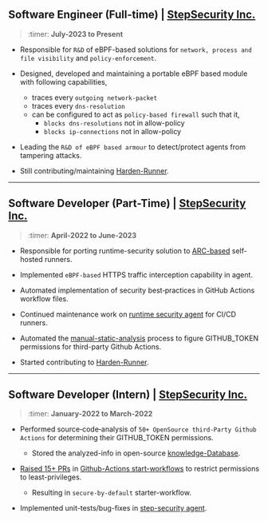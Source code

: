 
## **Software Engineer (Full-time) | [StepSecurity Inc.](https://www.stepsecurity.io/company)**


> :timer: **July-2023 to Present**

    
- Responsible for `R&D` of eBPF-based solutions for `network, process and file visibility` and `policy-enforcement`.

- Designed, developed and maintaining a portable eBPF based module with following capabilities, 
    - traces every `outgoing network-packet`
    - traces every `dns-resolution`
    - can be configured to act as `policy-based firewall` such that it,
        - `blocks dns-resolutions` not in allow-policy
        - `blocks ip-connections` not in allow-policy

- Leading the `R&D of eBPF based armour` to detect/protect agents from tampering attacks.

- Still contributing/maintaining [Harden-Runner](https://github.com/step-security/harden-runner).

---

## **Software Developer (Part-Time) | [StepSecurity Inc.](https://www.stepsecurity.io/company)**

> :timer: **April-2022 to June-2023**

- Responsible for porting runtime-security solution to [ARC-based](https://github.com/actions/actions-runner-controller) self-hosted runners.

- Implemented `eBPF-based` HTTPS traffic interception capability in agent.

- Automated implementation of security best‑practices in GitHub Actions workflow files. 

- Continued maintenance work on [runtime security agent](https://github.com/step-security/agent/pulls?q=is%3Apr+is%3Aclosed+author%3Ah0x0er) for CI/CD runners.

- Automated the [manual-static-analysis](https://github.com/step-security/secure-repo/tree/main/kbanalysis) process to figure GITHUB_TOKEN permissions for third-party Github Actions.

- Started contributing to [Harden-Runner](https://github.com/step-security/harden-runner).

---

## **Software Developer (Intern) | [StepSecurity Inc.](https://www.stepsecurity.io/company)**


> :timer: **January-2022 to March-2022**

- Performed source‑code‑analysis of `50+ OpenSource third-Party Github Actions` for determining their GITHUB_TOKEN permissions.
    - Stored the analyzed-info in open-source [knowledge-Database](https://github.com/step-security/secure-repo/pulls?q=is%3Apr+is%3Aclosed+author%3Ah0x0er).

- [Raised 15+ PRs](https://github.com/actions/starter-workflows/pulls?q=is%3Apr+is%3Aclosed+author%3Ah0x0er) in [Github-Actions start-workflows](https://github.com/actions/starter-workflows) to restrict permissions to least-privileges.
    - Resulting in `secure-by-default` starter-workflow.

- Implemented unit-tests/bug-fixes in [step-security agent](https://github.com/step-security/agent/pulls?q=is%3Apr+is%3Aclosed+author%3Ah0x0er).
